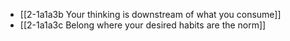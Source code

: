 - [[2-1a1a3b Your thinking is downstream of what you consume]]
- [[2-1a1a3c Belong where your desired habits are the norm]]

